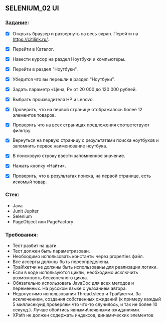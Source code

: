 ## SELENIUM_02 UI

### [Задание](https://docs.google.com/document/d/1adh6hG4D3k88EkxpHVFNCnAHXUgslTE_RbpJfh52-WQ/edit):

- [x] Открыть браузер и развернуть на весь экран. Перейти на https://citilink.ru/.
- [x] Перейти в Каталог.
- [x] Навести курсор на раздел Ноутбуки и компьютеры.
- [x] Перейти в раздел "Ноутбуки".
- [x] Убедится что вы перешли в раздел “Ноутбуки”.
- [x] Задать параметр «Цена, Р» от  20 000 до 120 000 рублей.
- [x] Выбрать производителя HP и Lenovo.
- [x] Проверить, что на первой странице отображалось более 12 элементов товаров. 
- [x] Проверить что на всех страницах предложения соответствуют фильтру.
- [x] Вернуться на первую страницу с результатами поиска ноутбуков и запомнить первое наименование ноутбука.
- [x] В поисковую строку ввести запомненное значение. 
- [x] Нажать кнопку «Найти».
- [x] Проверить, что в результатах поиска, на первой странице, есть искомый товар.


### Стек:

- Java
- Junit Jupiter
- Selenium
- PageObject или PageFactory


### Требования:

- Тест разбит на шаги.
- Тест должен быть параметризован.
- Необходимо использовать константы через properties файл.
- Все ассерты должны быть переопределены.
- Трай\кетчи не должны быть использованы для реализации логики.
- Если в коде используются циклы, необходимо исключить возможность бесконечного цикла.
- Обязательно использовать JavaDoc для всех методов и переменных. На русском языке с указанием автора.
- Недопустимо использования Thread.sleep и Трай\кетчи. За исключением, создания собственных ожиданий (к примеру каждый 5
  миллисекунд проверяем что что-то случилось, и так не более 10 секунд.). Лучше обойтись явными\неявными ожиданиями.
- XPath не должен содержать индексов, динамических элементов
